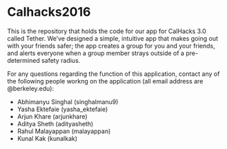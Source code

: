 # Calhacks2016
This is the repository that holds the code for our app for CalHacks 3.0 called Tether. We’ve designed a simple, intuitive app that makes going out with your friends safer; the app creates a group for you and your friends, and alerts everyone when a group member strays outside of a pre-determined safety radius.

For any questions regarding the function of this application, contact any of the following people workng on the application (all email address are @berkeley.edu):
* Abhimanyu Singhal (singhalmanu9)
* Yasha Ektefaie (yasha_ektefaie)
* Arjun Khare (arjunkhare)
* Aditya Sheth (adityasheth)
* Rahul Malayappan (malayappan)
* Kunal Kak (kunalkak)

